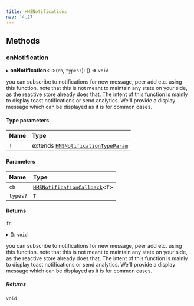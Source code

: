 ```yaml
---
title: HMSNotifications
nav: '4.27'
---
```


## Methods

### onNotification

▸ **onNotification**<`T`\>(`cb`, `types?`): () => `void`

you can subscribe to notifications for new message, peer add etc. using this function.
note that this is not meant to maintain any state on your side, as the reactive store already
does that. The intent of this function is mainly to display toast notifications or send analytics.
We'll provide a display message which can be displayed as it is for common cases.

#### Type parameters

| Name | Type                                                                                                     |
| :--- | :------------------------------------------------------------------------------------------------------- |
| `T`  | extends [`HMSNotificationTypeParam`](/api-reference/javascript/v2/home/content#hmsnotificationtypeparam) |

#### Parameters

| Name     | Type                                                                                            |
| :------- | :---------------------------------------------------------------------------------------------- |
| `cb`     | [`HMSNotificationCallback`](/api-reference/javascript/v2/modules#hmsnotificationcallback)<`T`\> |
| `types?` | `T`                                                                                             |

#### Returns

`fn`

▸ (): `void`

you can subscribe to notifications for new message, peer add etc. using this function.
note that this is not meant to maintain any state on your side, as the reactive store already
does that. The intent of this function is mainly to display toast notifications or send analytics.
We'll provide a display message which can be displayed as it is for common cases.

##### Returns

`void`

